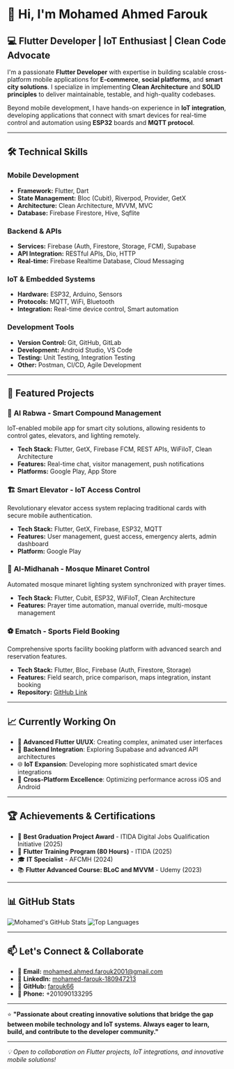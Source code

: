# 👋 Hi, I'm Mohamed Ahmed Farouk

## 💻 Flutter Developer | IoT Enthusiast | Clean Code Advocate

I'm a passionate **Flutter Developer** with expertise in building scalable cross-platform mobile applications for **E-commerce**, **social platforms**, and **smart city solutions**. I specialize in implementing **Clean Architecture** and **SOLID principles** to deliver maintainable, testable, and high-quality codebases.

Beyond mobile development, I have hands-on experience in **IoT integration**, developing applications that connect with smart devices for real-time control and automation using **ESP32** boards and **MQTT protocol**.

---

## 🛠️ Technical Skills

### **Mobile Development**
- **Framework:** Flutter, Dart
- **State Management:** Bloc (Cubit), Riverpod, Provider, GetX
- **Architecture:** Clean Architecture, MVVM, MVC
- **Database:** Firebase Firestore, Hive, Sqflite

### **Backend & APIs**
- **Services:** Firebase (Auth, Firestore, Storage, FCM), Supabase
- **API Integration:** RESTful APIs, Dio, HTTP
- **Real-time:** Firebase Realtime Database, Cloud Messaging

### **IoT & Embedded Systems**
- **Hardware:** ESP32, Arduino, Sensors
- **Protocols:** MQTT, WiFi, Bluetooth
- **Integration:** Real-time device control, Smart automation

### **Development Tools**
- **Version Control:** Git, GitHub, GitLab
- **Development:** Android Studio, VS Code
- **Testing:** Unit Testing, Integration Testing
- **Other:** Postman, CI/CD, Agile Development

---

## 🚀 Featured Projects

### 🏢 **Al Rabwa - Smart Compound Management**
IoT-enabled mobile app for smart city solutions, allowing residents to control gates, elevators, and lighting remotely.
- **Tech Stack:** Flutter, GetX, Firebase FCM, REST APIs, WiFiIoT, Clean Architecture
- **Features:** Real-time chat, visitor management, push notifications
- **Platforms:** Google Play, App Store

### 🏗️ **Smart Elevator - IoT Access Control**
Revolutionary elevator access system replacing traditional cards with secure mobile authentication.
- **Tech Stack:** Flutter, GetX, Firebase, ESP32, MQTT
- **Features:** User management, guest access, emergency alerts, admin dashboard
- **Platform:** Google Play

### 🕌 **Al-Midhanah - Mosque Minaret Control**
Automated mosque minaret lighting system synchronized with prayer times.
- **Tech Stack:** Flutter, Cubit, ESP32, WiFiIoT, Clean Architecture
- **Features:** Prayer time automation, manual override, multi-mosque management

### ⚽ **Ematch - Sports Field Booking**
Comprehensive sports facility booking platform with advanced search and reservation features.
- **Tech Stack:** Flutter, Bloc, Firebase (Auth, Firestore, Storage)
- **Features:** Field search, price comparison, maps integration, instant booking
- **Repository:** [GitHub Link](https://github.com/farouk66/ematch)

---

## 📈 Currently Working On

- 🔄 **Advanced Flutter UI/UX**: Creating complex, animated user interfaces
- 🔗 **Backend Integration**: Exploring Supabase and advanced API architectures  
- 🌐 **IoT Expansion**: Developing more sophisticated smart device integrations
- 📱 **Cross-Platform Excellence**: Optimizing performance across iOS and Android

---

## 🏆 Achievements & Certifications

- 🥇 **Best Graduation Project Award** - ITIDA Digital Jobs Qualification Initiative (2025)
- 📜 **Flutter Training Program (80 Hours)** - ITIDA (2025)
- 🎓 **IT Specialist** - AFCMH (2024)
- 📚 **Flutter Advanced Course: BLoC and MVVM** - Udemy (2023)

---

## 📊 GitHub Stats

![Mohamed's GitHub Stats](https://github-readme-stats.vercel.app/api?username=farouk66&show_icons=true&theme=radical)
![Top Languages](https://github-readme-stats.vercel.app/api/top-langs/?username=farouk66&layout=compact&theme=radical)

---

## 📫 Let's Connect & Collaborate

- 📧 **Email:** [mohamed.ahmed.farouk2001@gmail.com](mailto:mohamed.ahmed.farouk2001@gmail.com)
- 💼 **LinkedIn:** [mohamed-farouk-180947213](https://linkedin.com/in/mohamed-farouk-180947213)
- 🐙 **GitHub:** [farouk66](https://github.com/farouk66)
- 📱 **Phone:** +201090133295

---

⭐️ **"Passionate about creating innovative solutions that bridge the gap between mobile technology and IoT systems. Always eager to learn, build, and contribute to the developer community."**

---

*💡 Open to collaboration on Flutter projects, IoT integrations, and innovative mobile solutions!*
```
